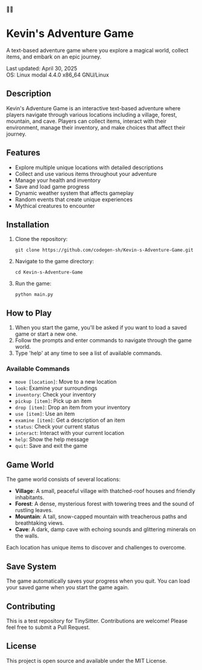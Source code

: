 🌈🌈
# Kevin's Adventure Game

A text-based adventure game where you explore a magical world, collect items, and embark on an epic journey.

Last updated: April 30, 2025  
OS: Linux modal 4.4.0 x86_64 GNU/Linux

## Description

Kevin's Adventure Game is an interactive text-based adventure where players navigate through various locations including a village, forest, mountain, and cave. Players can collect items, interact with their environment, manage their inventory, and make choices that affect their journey.

## Features

- Explore multiple unique locations with detailed descriptions
- Collect and use various items throughout your adventure
- Manage your health and inventory
- Save and load game progress
- Dynamic weather system that affects gameplay
- Random events that create unique experiences
- Mythical creatures to encounter

## Installation

1. Clone the repository:
   ```
   git clone https://github.com/codegen-sh/Kevin-s-Adventure-Game.git
   ```

2. Navigate to the game directory:
   ```
   cd Kevin-s-Adventure-Game
   ```

3. Run the game:
   ```
   python main.py
   ```

## How to Play

1. When you start the game, you'll be asked if you want to load a saved game or start a new one.
2. Follow the prompts and enter commands to navigate through the game world.
3. Type 'help' at any time to see a list of available commands.

### Available Commands

- `move [location]`: Move to a new location
- `look`: Examine your surroundings
- `inventory`: Check your inventory
- `pickup [item]`: Pick up an item
- `drop [item]`: Drop an item from your inventory
- `use [item]`: Use an item
- `examine [item]`: Get a description of an item
- `status`: Check your current status
- `interact`: Interact with your current location
- `help`: Show the help message
- `quit`: Save and exit the game

## Game World

The game world consists of several locations:

- **Village**: A small, peaceful village with thatched-roof houses and friendly inhabitants.
- **Forest**: A dense, mysterious forest with towering trees and the sound of rustling leaves.
- **Mountain**: A tall, snow-capped mountain with treacherous paths and breathtaking views.
- **Cave**: A dark, damp cave with echoing sounds and glittering minerals on the walls.

Each location has unique items to discover and challenges to overcome.

## Save System

The game automatically saves your progress when you quit. You can load your saved game when you start the game again.

## Contributing

This is a test repository for TinySitter. Contributions are welcome! Please feel free to submit a Pull Request.

## License

This project is open source and available under the MIT License.

